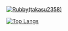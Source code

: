 [![Rubby(takasu2358)](https://github-readme-stats.vercel.app/api?username=takasu2358&theme=vue-dark&show_icons=true)](https://github.com/takasu2358/github-readme-stats)

[![Top Langs](https://github-readme-stats.vercel.app/api/top-langs/?username=takasu2358&theme=vue-dark&show_icons=true&layout=compact)](https://github.com/takasu2358/github-readme-stats)
